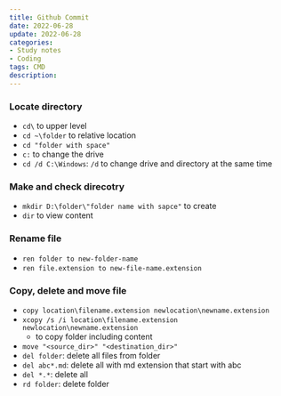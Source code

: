 ```yaml
---
title: Github Commit
date: 2022-06-28
update: 2022-06-28
categories:
- Study notes
- Coding
tags: CMD
description: 
---
```


### Locate directory

- `cd\` to upper level
- `cd ~\folder` to relative location
- `cd "folder with space"`
- `c:` to change the drive
- `cd /d C:\Windows`: `/d` to change drive and directory at the same time

### Make and check direcotry

- `mkdir D:\folder\"folder name with sapce"` to create
- `dir` to view content

### Rename file

- `ren folder to new-folder-name`
- `ren file.extension to new-file-name.extension`

### Copy, delete and move file

- `copy location\filename.extension newlocation\newname.extension`
- `xcopy /s /i location\filename.extension newlocation\newname.extension`
    - to copy folder including content
- `move "<source_dir>" "<destination_dir>"`
- `del folder`: delete all files from folder
- `del abc*.md`: delete all with md extension that start with abc
- `del *.*`: delete all
- `rd folder`: delete folder
